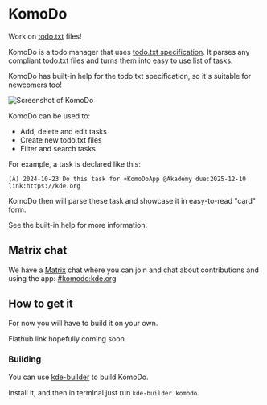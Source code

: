 <!--
    SPDX-FileCopyrightText: 2025 Akseli Lahtinen <akselmo@akselmo.dev>
    SPDX-License-Identifier: CC0-1.0
-->

# KomoDo

Work on [todo.txt](http://todotxt.org/) files!

KomoDo is a todo manager that uses [todo.txt specification](https://github.com/todotxt/todo.txt/blob/master/README.md). 
It parses any compliant todo.txt files and turns them into easy to use list of tasks.

KomoDo has built-in help for the todo.txt specification, so it's suitable for newcomers too!

![Screenshot of KomoDo](https://cdn.kde.org/screenshots/komodo/screenshot.png)

KomoDo can be used to:
- Add, delete and edit tasks
- Create new todo.txt files
- Filter and search tasks

For example, a task is declared like this:
```
(A) 2024-10-23 Do this task for +KomoDoApp @Akademy due:2025-12-10 link:https://kde.org
```

KomoDo then will parse these task and showcase it in easy-to-read
"card" form.

See the built-in help for more information.

## Matrix chat

We have a [Matrix](https://community.kde.org/Matrix) chat where you can join and 
chat about contributions and using the app: [#komodo:kde.org](https://matrix.to/#/#komodo:kde.org)

## How to get it

For now you will have to build it on your own.

Flathub link hopefully coming soon.

### Building

You can use [kde-builder](https://kde-builder.kde.org/en/) to build KomoDo.

Install it, and then in terminal just run `kde-builder komodo`.
